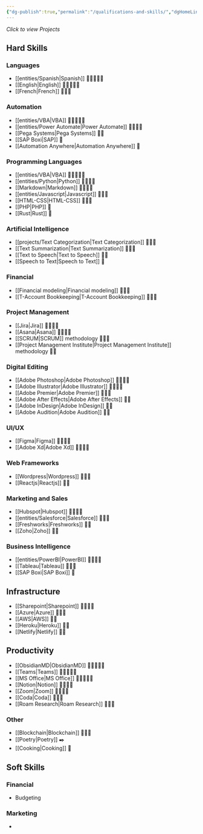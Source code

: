 ```yaml
---
{"dg-publish":true,"permalink":"/qualifications-and-skills/","dgHomeLink":true,"dgPassFrontmatter":false}
---
```


*Click to view Projects*

## Hard Skills
### Languages
- [[entities/Spanish|Spanish]] 🔷🔷🔷🔷🔷
- [[English|English]] 🔷🔷🔷🔷🔷
- [[French|French]] 🔷🔷🔹

### Automation
- [[entities/VBA|VBA]] 🔷🔷🔷🔷🔷
- [[entities/Power Automate|Power Automate]] 🔷🔷🔷🔹
- [[Pega Systems|Pega Systems]] 🔷🔹
- [[SAP Boxi|SAP]] 🔷
- [[Automation Anywhere|Automation Anywhere]] 🔷

### Programming Languages
- [[entities/VBA|VBA]] 🔷🔷🔷🔷🔷
- [[entities/Python|Python]] 🔷🔷🔷🔷
- [[Markdown|Markdown]] 🔷🔷🔷🔹
- [[entities/Javascript|Javascript]] 🔷🔷🔹
- [[HTML-CSS|HTML-CSS]] 🔷🔷🔹
- [[PHP|PHP]] 🔷
- [[Rust|Rust]] 🔷

### Artificial Intelligence
- [[projects/Text Categorization|Text Categorization]] 🔷🔷🔷
- [[Text Summarization|Text Summarization]] 🔷🔷🔷
- [[Text to Speech|Text to Speech]] 🔷🔷
- [[Speech to Text|Speech to Text]] 🔷

### Financial
- [[Financial modeling|Financial modeling]] 🔷🔷🔷
- [[T-Account Bookkeeping|T-Account Bookkeeping]] 🔷🔷🔷

### Project Management
- [[Jira|Jira]] 🔷🔷🔷🔷
- [[Asana|Asana]] 🔷🔷🔷🔷
- [[SCRUM|SCRUM]] methodology 🔷🔷🔷
- [[Project Management Institute|Project Management Institute]] methodology 🔷🔷

### Digital Editing
- [[Adobe Photoshop|Adobe Photoshop]] 🔷🔷🔷🔹
- [[Adobe Illustrator|Adobe Illustrator]] 🔷🔷🔷🔹
- [[Adobe Premier|Adobe Premier]] 🔷🔷🔷
- [[Adobe After Effects|Adobe After Effects]] 🔷🔷
- [[Adobe InDesign|Adobe InDesign]] 🔷🔷
- [[Adobe Audition|Adobe Audition]] 🔷🔷

### UI/UX
- [[Figma|Figma]] 🔷🔷🔷🔷
- [[Adobe Xd|Adobe Xd]] 🔷🔷🔷🔹

### Web Frameworks
- [[Wordpress|Wordpress]] 🔷🔷🔷
- [[Reactjs|Reactjs]] 🔷🔷

### Marketing and Sales
- [[Hubspot|Hubspot]] 🔷🔷🔷🔷
- [[entities/Salesforce|Salesforce]] 🔷🔷🔷
- [[Freshworks|Freshworks]] 🔷🔷
- [[Zoho|Zoho]] 🔷🔷

### Business Intelligence
- [[entities/PowerBI|PowerBI]] 🔷🔷🔷🔹
- [[Tableau|Tableau]] 🔷🔷🔹
- [[SAP Boxi|SAP Boxi]] 🔷

## Infrastructure
- [[Sharepoint|Sharepoint]] 🔷🔷🔷🔹
- [[Azure|Azure]] 🔷🔷🔹
- [[AWS|AWS]] 🔷🔷
- [[Heroku|Heroku]] 🔷🔷
- [[Netlify|Netlify]] 🔷🔷

## Productivity
- [[ObsidianMD|ObsidianMD]] 🔷🔷🔷🔷🔷
- [[Teams|Teams]] 🔷🔷🔷🔷🔷
- [[MS Office|MS Office]] 🔷🔷🔷🔷🔷
- [[Notion|Notion]] 🔷🔷🔷🔹
- [[Zoom|Zoom]] 🔷🔷🔷🔹
- [[Coda|Coda]] 🔷🔷🔹
- [[Roam Research|Roam Research]] 🔷🔷🔹

### Other
- [[Blockchain|Blockchain]] 🔷🔷🔹
- [[Poetry|Poetry]] ✒️
- [[Cooking|Cooking]] 🍚


## Soft Skills
### Financial
- Budgeting

### Marketing
- 